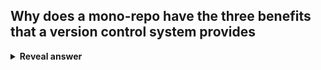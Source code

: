 ## Why does a mono-repo have the three benefits that a version control system provides
<details>
<summary><b>Reveal answer</b></summary>
1. Step back to safety (by stepping back ALL componnets)<br>2. Share changes easily (by changing any component)<br>3. Store changes somewhere safe (by saving all components/dependencies together)
</details>
